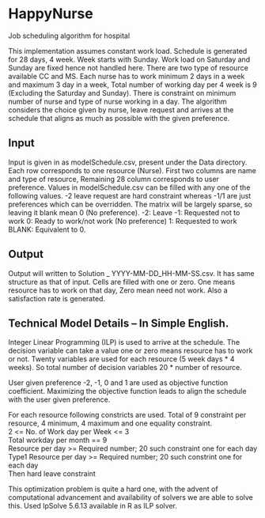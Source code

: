 # HappyNurse
Job scheduling algorithm for hospital

This implementation assumes constant work load. Schedule is generated for 28 days, 4 week. Week starts with Sunday.  Work load on Saturday and Sunday are fixed hence not handled here. There are two type of resource available CC and MS. Each nurse has to work minimum 2 days in a week and maximum 3 day in a week, Total number of working day per 4 week is 9 (Excluding the Saturday and Sunday). There is constraint on minimum number of nurse and type of nurse working in a day. The algorithm considers the choice given by nurse, leave request and arrives at the schedule that aligns as much as possible with the given preference.

Input
----------
Input is given in as modelSchedule.csv, present under the Data directory. Each row corresponds to one resource (Nurse). First two columns are name and type of resource, Remaining 28 column corresponds to user preference.
Values in modelSchedule.csv can be filled with any one of the following values. -2 leave request are hard constraint whereas -1/1 are just preferences which can be overridden. The matrix will be largely sparse, so leaving it blank mean 0 (No preference).
-2: Leave
-1: Requested not to work
0: Ready to work/not work (No preference)
1: Requested to work
BLANK: Equivalent to 0.

Output
--------
Output will written to Solution _ YYYY-MM-DD_HH-MM-SS.csv. It has same structure as that of input. Cells are filled with one or zero. One means resource has to work on that day, Zero mean need not work. Also a satisfaction rate is generated.

Technical Model Details – In Simple English.
--------
Integer Linear Programming (ILP) is used to arrive at the schedule. The decision variable can take a value one or zero means resource has to work or not. Twenty variables are used for each resource (5 week days * 4 weeks). So total number of decision variables 20 * number of resource.

User given preference -2, -1, 0 and 1 are used as objective function coefficient. Maximizing the objective function leads to align the schedule with the user given preference.

For each resource following constricts are used. Total of 9 constraint per resource, 4 minimum, 4 maximum and one equality constraint.  
2 <= No. of Work day per Week <= 3  
Total workday per month == 9  
Resource per day >= Required number; 20 such constraint one for each day  
Type1 Resource per day >= Required number; 20 such constrint one for each day  
Then hard leave constraint  

This optimization problem is quite a hard one, with the advent of computational advancement and availability of solvers we are able to solve this.
Used lpSolve 5.6.13 available in R as ILP solver.
